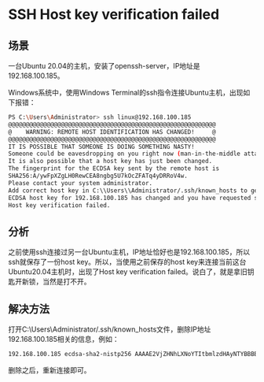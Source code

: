 # SSH Host key verification failed

## 场景

一台Ubuntu 20.04的主机，安装了openssh-server，IP地址是192.168.100.185。

Windows系统中，使用Windows Terminal的ssh指令连接Ubuntu主机，出现如下报错：

```bash
PS C:\Users\Administrator> ssh linux@192.168.100.185
@@@@@@@@@@@@@@@@@@@@@@@@@@@@@@@@@@@@@@@@@@@@@@@@@@@@@@@@@@@
@    WARNING: REMOTE HOST IDENTIFICATION HAS CHANGED!     @
@@@@@@@@@@@@@@@@@@@@@@@@@@@@@@@@@@@@@@@@@@@@@@@@@@@@@@@@@@@
IT IS POSSIBLE THAT SOMEONE IS DOING SOMETHING NASTY!
Someone could be eavesdropping on you right now (man-in-the-middle attack)!
It is also possible that a host key has just been changed.
The fingerprint for the ECDSA key sent by the remote host is
SHA256:A/ywFpXZgLH0RewCEA8ngbg5U7kOcZFATq4yDRRoV4w.
Please contact your system administrator.
Add correct host key in C:\\Users\\Administrator/.ssh/known_hosts to get rid of this message.
ECDSA host key for 192.168.100.185 has changed and you have requested strict checking.
Host key verification failed.
```



## 分析

之前使用ssh连接过另一台Ubuntu主机，IP地址恰好也是192.168.100.185，所以ssh就保存了一份host key。所以，当使用之前保存的host key来连接当前这台Ubuntu20.04主机时，出现了Host key verification failed。说白了，就是拿旧钥匙开新锁，当然是打不开。



## 解决方法

打开C:\\Users\\Administrator/.ssh/known_hosts文件，删除IP地址192.168.100.185相关的信息，例如：

```bash
192.168.100.185 ecdsa-sha2-nistp256 AAAAE2VjZHNhLXNoYTItbmlzdHAyNTYBBBBIbmlzdHAyNTYAAABBBKAl/fo3zb1243t9JklLLqWaal2NRInKG9NPFP3AKAW0R+R6W4ylAF+TunJZt+QtnfZCxxpcZe4ErQcBo0sd9+Q=
```

删除之后，重新连接即可。